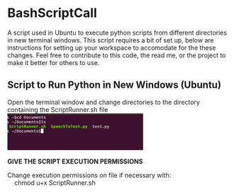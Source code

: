 # BashScriptCall
A script used in Ubuntu to execute python scripts from different directories in new terminal windows. This script requires a bit of set up, below are instructions for setting up your workspace to accomodate for the these changes. Feel free to contribute to this code, the read me, or the project to make it better for others to use. 

<h2>Script to Run Python in New Windows (Ubuntu)</h2>

Open the terminal window and change directories to the directory containing the ScriptRunner.sh file 
![Directory change picture](images/Picture1.png)

<p><strong>GIVE THE SCRIPT EXECUTION PERMISSIONS</strong></p>
<p>Change execution permissions on file if necessary with:<br />
&nbsp;&nbsp;&nbsp;&nbsp;chmod u+x ScriptRunner.sh</p>
